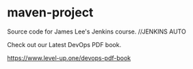 # maven-project
Source code for James Lee's Jenkins course. //JENKINS AUTO

Check out our Latest DevOps PDF book.

https://www.level-up.one/devops-pdf-book
